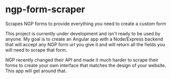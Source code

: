 # ngp-form-scraper
Scrapes NGP forms to provide everything you need to create a custom form

This project is currently under development and isn't ready to be used by anyone. My goal is to create an Angular app with a Node/Express backend that will accept any NGP form url you give it and will return all the fields you will need to scrape that form.

NGP recently changed their API and made it much harder to scrape their forms to create your own interface that matches the design of your website. This app will get around that.
